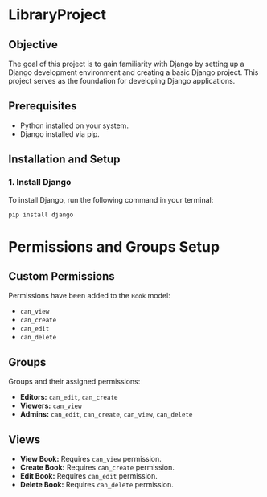 # LibraryProject

## Objective

The goal of this project is to gain familiarity with Django by setting up a Django development environment and creating a basic Django project. This project serves as the foundation for developing Django applications.

## Prerequisites

- Python installed on your system.
- Django installed via pip.

## Installation and Setup

### 1. Install Django

To install Django, run the following command in your terminal:

```bash
pip install django
```

# Permissions and Groups Setup

## Custom Permissions

Permissions have been added to the `Book` model:

- `can_view`
- `can_create`
- `can_edit`
- `can_delete`

## Groups

Groups and their assigned permissions:

- **Editors:** `can_edit`, `can_create`
- **Viewers:** `can_view`
- **Admins:** `can_edit`, `can_create`, `can_view`, `can_delete`

## Views

- **View Book:** Requires `can_view` permission.
- **Create Book:** Requires `can_create` permission.
- **Edit Book:** Requires `can_edit` permission.
- **Delete Book:** Requires `can_delete` permission.
